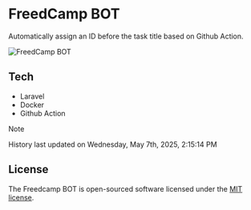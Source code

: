 # FreedCamp BOT

Automatically assign an ID before the task title based on Github Action.

![FreedCamp BOT](https://repository-images.githubusercontent.com/737932867/7d34798b-2680-471c-b089-a78a718d3d6a)

## Tech

- Laravel
- Docker
- Github Action

> [!NOTE]  
> History last updated on Wednesday, May 7th, 2025, 2:15:14 PM

## License

The Freedcamp BOT is open-sourced software licensed under the [MIT license](https://opensource.org/licenses/MIT).
